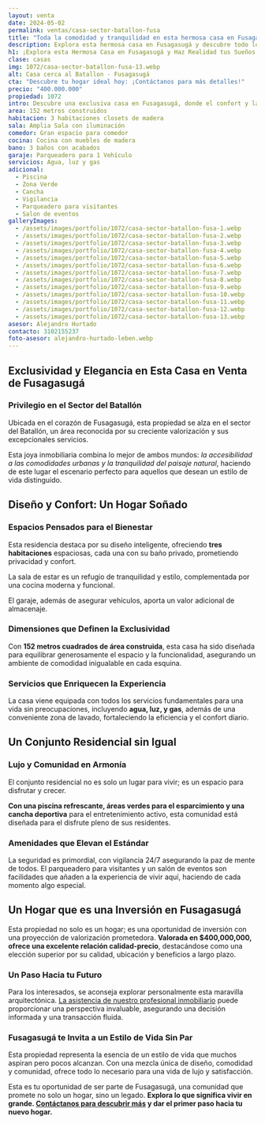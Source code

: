 ```yaml
---
layout: venta
date: 2024-05-02
permalink: ventas/casa-sector-batallon-fusa
title: "Toda la comodidad y tranquilidad en esta hermosa casa en Fusagasugá: ¡Descúbrela!"
description: Explora esta hermosa casa en Fusagasugá y descubre todo lo que tiene para ofrecer. ¡Haz realidad tus sueños de tener un hogar en este maravilloso lugar! Haz clic ahora.
h1: ¡Explora esta Hermosa Casa en Fusagasugá y Haz Realidad tus Sueños!
clase: casas
img: 1072/casa-sector-batallon-fusa-13.webp
alt: Casa cerca al Batallon - Fusagasugá
cta: "Descubre tu hogar ideal hoy: ¡Contáctanos para más detalles!"
precio: "400.000.000"
propiedad: 1072
intro: Descubre una exclusiva casa en Fusagasugá, donde el confort y la tranquilidad se unen en un entorno natural y próspero. ¡Haz realidad tus sueños hoy mismo!
area: 152 metros construidos 
habitacion: 3 habitaciones closets de madera
sala: Amplia Sala con iluminación 
comedor: Gran espacio para comedor
cocina: Cocina con muebles de madera
bano: 3 baños con acabados 
garaje: Parqueadero para 1 Vehículo 
servicios: Agua, luz y gas 
adicional:
  - Piscina
  - Zona Verde
  - Cancha
  - Vigilancia
  - Parqueadero para visitantes
  - Salon de eventos
galleryImages:
  - /assets/images/portfolio/1072/casa-sector-batallon-fusa-1.webp
  - /assets/images/portfolio/1072/casa-sector-batallon-fusa-2.webp
  - /assets/images/portfolio/1072/casa-sector-batallon-fusa-3.webp
  - /assets/images/portfolio/1072/casa-sector-batallon-fusa-4.webp
  - /assets/images/portfolio/1072/casa-sector-batallon-fusa-5.webp
  - /assets/images/portfolio/1072/casa-sector-batallon-fusa-6.webp
  - /assets/images/portfolio/1072/casa-sector-batallon-fusa-7.webp
  - /assets/images/portfolio/1072/casa-sector-batallon-fusa-8.webp
  - /assets/images/portfolio/1072/casa-sector-batallon-fusa-9.webp
  - /assets/images/portfolio/1072/casa-sector-batallon-fusa-10.webp
  - /assets/images/portfolio/1072/casa-sector-batallon-fusa-11.webp
  - /assets/images/portfolio/1072/casa-sector-batallon-fusa-12.webp
  - /assets/images/portfolio/1072/casa-sector-batallon-fusa-13.webp
asesor: Alejandro Hurtado
contacto: 3102155237
foto-asesor: alejandro-hurtado-leben.webp
---
```

## Exclusividad y Elegancia en Esta Casa en Venta de Fusagasugá

### Privilegio en el Sector del Batallón

Ubicada en el corazón de Fusagasugá, esta propiedad se alza en el sector del Batallón, un área reconocida por su creciente valorización y sus excepcionales servicios.

Esta joya inmobiliaria combina lo mejor de ambos mundos: *la accesibilidad a las comodidades urbanas y la tranquilidad del paisaje natural*, haciendo de este lugar el escenario perfecto para aquellos que desean un estilo de vida distinguido.

## Diseño y Confort: Un Hogar Soñado

### Espacios Pensados para el Bienestar

Esta residencia destaca por su diseño inteligente, ofreciendo **tres habitaciones** espaciosas, cada una con su baño privado, prometiendo privacidad y confort.

La sala de estar es un refugio de tranquilidad y estilo, complementada por una cocina moderna y funcional.

El garaje, además de asegurar vehículos, aporta un valor adicional de almacenaje.

### Dimensiones que Definen la Exclusividad

Con **152 metros cuadrados de área construida**, esta casa ha sido diseñada para equilibrar generosamente el espacio y la funcionalidad, asegurando un ambiente de comodidad inigualable en cada esquina.

### Servicios que Enriquecen la Experiencia

La casa viene equipada con todos los servicios fundamentales para una vida sin preocupaciones, incluyendo **agua, luz, y gas**, además de una conveniente zona de lavado, fortaleciendo la eficiencia y el confort diario.

## Un Conjunto Residencial sin Igual

### Lujo y Comunidad en Armonía

El conjunto residencial no es solo un lugar para vivir; es un espacio para disfrutar y crecer.

**Con una piscina refrescante, áreas verdes para el esparcimiento y una cancha deportiva** para el entretenimiento activo, esta comunidad está diseñada para el disfrute pleno de sus residentes.

### Amenidades que Elevan el Estándar

La seguridad es primordial, con vigilancia 24/7 asegurando la paz de mente de todos. El parqueadero para visitantes y un salón de eventos son facilidades que añaden a la experiencia de vivir aquí, haciendo de cada momento algo especial.

## Un Hogar que es una Inversión en Fusagasugá

Esta propiedad no solo es un hogar; es una oportunidad de inversión con una proyección de valorización prometedora. **Valorada en $400,000,000, ofrece una excelente relación calidad-precio**, destacándose como una elección superior por su calidad, ubicación y beneficios a largo plazo.

### Un Paso Hacia tu Futuro

Para los interesados, se aconseja explorar personalmente esta maravilla arquitectónica. [La asistencia de nuestro profesional inmobiliario](#asesor) puede proporcionar una perspectiva invaluable, asegurando una decisión informada y una transacción fluida.

### Fusagasugá te Invita a un Estilo de Vida Sin Par

Esta propiedad representa la esencia de un estilo de vida que muchos aspiran pero pocos alcanzan. Con una mezcla única de diseño, comodidad y comunidad, ofrece todo lo necesario para una vida de lujo y satisfacción.

Esta es tu oportunidad de ser parte de Fusagasugá, una comunidad que promete no solo un hogar, sino un legado. **Explora lo que significa vivir en grande. [Contáctanos para descubrir más](#asesor) y dar el primer paso hacia tu nuevo hogar.**
